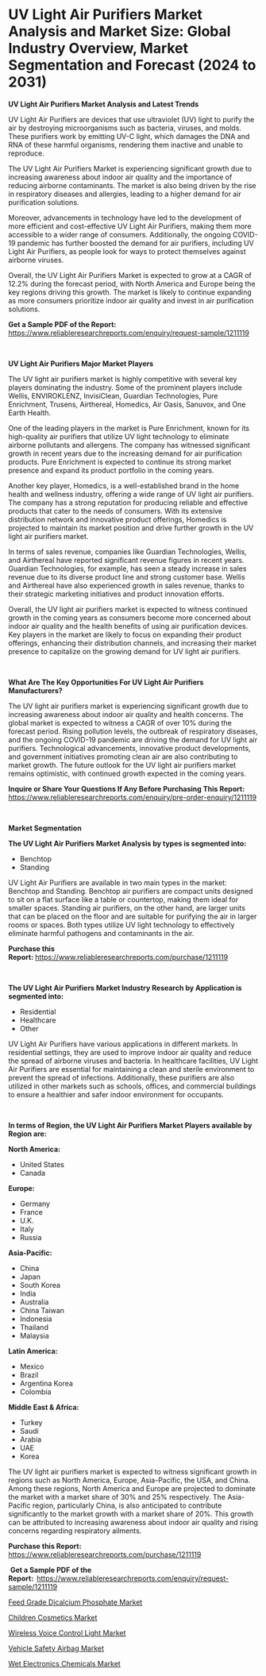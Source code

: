 <p><h1>UV Light Air Purifiers Market Analysis and Market Size: Global Industry Overview, Market Segmentation and Forecast (2024 to 2031)</h1></p><p><strong>UV Light Air Purifiers Market Analysis and Latest Trends</strong></p>
<p><p>UV Light Air Purifiers are devices that use ultraviolet (UV) light to purify the air by destroying microorganisms such as bacteria, viruses, and molds. These purifiers work by emitting UV-C light, which damages the DNA and RNA of these harmful organisms, rendering them inactive and unable to reproduce.</p><p>The UV Light Air Purifiers Market is experiencing significant growth due to increasing awareness about indoor air quality and the importance of reducing airborne contaminants. The market is also being driven by the rise in respiratory diseases and allergies, leading to a higher demand for air purification solutions.</p><p>Moreover, advancements in technology have led to the development of more efficient and cost-effective UV Light Air Purifiers, making them more accessible to a wider range of consumers. Additionally, the ongoing COVID-19 pandemic has further boosted the demand for air purifiers, including UV Light Air Purifiers, as people look for ways to protect themselves against airborne viruses.</p><p>Overall, the UV Light Air Purifiers Market is expected to grow at a CAGR of 12.2% during the forecast period, with North America and Europe being the key regions driving this growth. The market is likely to continue expanding as more consumers prioritize indoor air quality and invest in air purification solutions.</p></p>
<p><strong>Get a Sample PDF of the Report:&nbsp;</strong> <a href="https://www.reliableresearchreports.com/enquiry/request-sample/1211119">https://www.reliableresearchreports.com/enquiry/request-sample/1211119</a></p>
<p>&nbsp;</p>
<p><strong>UV Light Air Purifiers Major Market Players</strong></p>
<p><p>The UV light air purifiers market is highly competitive with several key players dominating the industry. Some of the prominent players include Wellis, ENVIROKLENZ, InvisiClean, Guardian Technologies, Pure Enrichment, Trusens, Airthereal, Homedics, Air Oasis, Sanuvox, and One Earth Health.</p><p>One of the leading players in the market is Pure Enrichment, known for its high-quality air purifiers that utilize UV light technology to eliminate airborne pollutants and allergens. The company has witnessed significant growth in recent years due to the increasing demand for air purification products. Pure Enrichment is expected to continue its strong market presence and expand its product portfolio in the coming years.</p><p>Another key player, Homedics, is a well-established brand in the home health and wellness industry, offering a wide range of UV light air purifiers. The company has a strong reputation for producing reliable and effective products that cater to the needs of consumers. With its extensive distribution network and innovative product offerings, Homedics is projected to maintain its market position and drive further growth in the UV light air purifiers market.</p><p>In terms of sales revenue, companies like Guardian Technologies, Wellis, and Airthereal have reported significant revenue figures in recent years. Guardian Technologies, for example, has seen a steady increase in sales revenue due to its diverse product line and strong customer base. Wellis and Airthereal have also experienced growth in sales revenue, thanks to their strategic marketing initiatives and product innovation efforts.</p><p>Overall, the UV light air purifiers market is expected to witness continued growth in the coming years as consumers become more concerned about indoor air quality and the health benefits of using air purification devices. Key players in the market are likely to focus on expanding their product offerings, enhancing their distribution channels, and increasing their market presence to capitalize on the growing demand for UV light air purifiers.</p></p>
<p>&nbsp;</p>
<p><strong>What Are The Key Opportunities For UV Light Air Purifiers Manufacturers?</strong></p>
<p><p>The UV light air purifiers market is experiencing significant growth due to increasing awareness about indoor air quality and health concerns. The global market is expected to witness a CAGR of over 10% during the forecast period. Rising pollution levels, the outbreak of respiratory diseases, and the ongoing COVID-19 pandemic are driving the demand for UV light air purifiers. Technological advancements, innovative product developments, and government initiatives promoting clean air are also contributing to market growth. The future outlook for the UV light air purifiers market remains optimistic, with continued growth expected in the coming years.</p></p>
<p><strong>Inquire or Share Your Questions If Any Before Purchasing This Report:</strong> <a href="https://www.reliableresearchreports.com/enquiry/pre-order-enquiry/1211119">https://www.reliableresearchreports.com/enquiry/pre-order-enquiry/1211119</a></p>
<p>&nbsp;</p>
<p><strong>Market Segmentation</strong></p>
<p><strong>The UV Light Air Purifiers Market Analysis by types is segmented into:</strong></p>
<p><ul><li>Benchtop</li><li>Standing</li></ul></p>
<p><p>UV Light Air Purifiers are available in two main types in the market: Benchtop and Standing. Benchtop air purifiers are compact units designed to sit on a flat surface like a table or countertop, making them ideal for smaller spaces. Standing air purifiers, on the other hand, are larger units that can be placed on the floor and are suitable for purifying the air in larger rooms or spaces. Both types utilize UV light technology to effectively eliminate harmful pathogens and contaminants in the air.</p></p>
<p><strong>Purchase this Report:&nbsp;</strong><a href="https://www.reliableresearchreports.com/purchase/1211119">https://www.reliableresearchreports.com/purchase/1211119</a></p>
<p>&nbsp;</p>
<p><strong>The UV Light Air Purifiers Market Industry Research by Application is segmented into:</strong></p>
<p><ul><li>Residential</li><li>Healthcare</li><li>Other</li></ul></p>
<p><p>UV Light Air Purifiers have various applications in different markets. In residential settings, they are used to improve indoor air quality and reduce the spread of airborne viruses and bacteria. In healthcare facilities, UV Light Air Purifiers are essential for maintaining a clean and sterile environment to prevent the spread of infections. Additionally, these purifiers are also utilized in other markets such as schools, offices, and commercial buildings to ensure a healthier and safer indoor environment for occupants.</p></p>
<p>&nbsp;</p>
<p><strong>In terms of Region, the UV Light Air Purifiers Market Players available by Region are:</strong></p>
<p>
    <p> <strong> North America: </strong>
        <ul>
            <li>United States</li>
            <li>Canada</li>
        </ul>
        </p> 
    <p> <strong> Europe: </strong>
        <ul>
            <li>Germany</li>
            <li>France</li>
            <li>U.K.</li>
            <li>Italy</li>
            <li>Russia</li>
        </ul>
        </p> 
    <p> <strong> Asia-Pacific: </strong>
        <ul>
            <li>China</li>
            <li>Japan</li>
            <li>South Korea</li>
            <li>India</li>
            <li>Australia</li>
            <li>China Taiwan</li>
            <li>Indonesia</li>
            <li>Thailand</li>
            <li>Malaysia</li>
        </ul>
        </p> 
    <p> <strong> Latin America: </strong>
        <ul>
            <li>Mexico</li>
            <li>Brazil</li>
            <li>Argentina Korea</li>
            <li>Colombia</li>
        </ul>
        </p> 
    <p> <strong> Middle East & Africa: </strong>
        <ul>
            <li>Turkey</li>
            <li>Saudi</li>
            <li>Arabia</li>
            <li>UAE</li>
            <li>Korea</li>
        </ul>
    </p>
    </p>
<p><p>The UV light air purifiers market is expected to witness significant growth in regions such as North America, Europe, Asia-Pacific, the USA, and China. Among these regions, North America and Europe are projected to dominate the market with a market share of 30% and 25% respectively. The Asia-Pacific region, particularly China, is also anticipated to contribute significantly to the market growth with a market share of 20%. This growth can be attributed to increasing awareness about indoor air quality and rising concerns regarding respiratory ailments.</p></p>
<p><strong>Purchase this Report: </strong><a href="https://www.reliableresearchreports.com/purchase/1211119">https://www.reliableresearchreports.com/purchase/1211119</a></p>
<p>&nbsp;<strong>Get a Sample PDF of the Report:&nbsp;&nbsp;</strong><a href="https://www.reliableresearchreports.com/enquiry/request-sample/1211119">https://www.reliableresearchreports.com/enquiry/request-sample/1211119</a></p>
<p><strong></strong></p>
<p><p><a href="https://medium.com/@arnisaleka1951/feed-grade-dicalcium-phosphate-market-exploring-market-share-market-trends-and-future-growth-4c92f002e80f">Feed Grade Dicalcium Phosphate Market</a></p><p><a href="https://medium.com/@dorinaprifti56/children-cosmetics-market-analysis-and-sze-forecasted-for-period-from-2024-to-2031-c8fbc8e390ce">Children Cosmetics Market</a></p><p><a href="https://medium.com/@dritasmani2022/wireless-voice-control-light-market-size-reveals-the-best-marketing-channels-in-global-industry-53ae391d41d8">Wireless Voice Control Light Market</a></p><p><a href="https://medium.com/@dritasmani2022/vehicle-safety-airbag-market-exploring-market-share-market-trends-and-future-growth-85777bf20ee9">Vehicle Safety Airbag Market</a></p><p><a href="https://medium.com/@dorinaprifti56/wet-electronics-chemicals-market-trends-forecast-and-competitive-analysis-to-2031-4f6e8364f89c">Wet Electronics Chemicals Market</a></p></p>